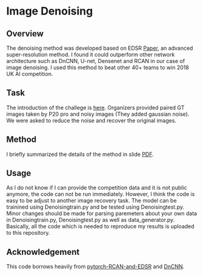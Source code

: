 # Image Denoising
## Overview
The denoising method was developed based on EDSR [Paper](http://openaccess.thecvf.com/content_cvpr_2017_workshops/w12/papers/Lim_Enhanced_Deep_Residual_CVPR_2017_paper.pdf), an advanced super-resolution method. I found it could outperform other network architecture such as DnCNN, U-net, Densenet and RCAN in our case of image denoising.
I used this method to beat other 40+ teams to win 2018 UK AI competition.

## Task
The introduction of the challege is [here](http://eucompetition.huawei.com/uk/). Organizers provided paired GT images taken by P20 pro and noisy images (They added gaussian noise). We were asked to reduce the noise and recover the original images.

## Method
I briefly summarized the details of the method in slide [PDF](https://github.com/ZerojumpLine/Image-Denoising/blob/master/Huawei_Denoise_ZejuLi.pdf).

## Usage
As I do not know if I can provide the competition data and it is not public anymore, the code can not be run immediately. However, I think the code is easy to be adjust to another image recovery task. The model can be trainined using Denoisingtrain.py and be tested using Denoisingtest.py. Minor changes should be made for parsing paremeters about your own data in Denoisingtrain.py, Denoisingtest.py as well as data_generator.py. Basically, all the code which is needed to reproduce my results is uploaded to this repository.

## Acknowledgement
This code borrows heavily from [pytorch-RCAN-and-EDSR](https://github.com/yulunzhang/RCAN) and [DnCNN](https://github.com/cszn/DnCNN).
